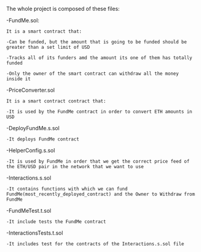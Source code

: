 The whole project is composed of these files:


-FundMe.sol:

    It is a smart contract that:

    -Can be funded, but the amount that is going to be funded should be greater than a set limit of USD

    -Tracks all of its funders amd the amount its one of them has totally funded

    -Only the owner of the smart contract can withdraw all the money inside it


-PriceConverter.sol

    It is a smart contract contract that:

    -It is used by the FundMe contract in order to convert ETH amounts in USD


-DeployFundMe.s.sol

    -It deploys FundMe contract


-HelperConfig.s.sol

    -It is used by FundMe in order that we get the correct price feed of the ETH/USD pair in the network that we want to use


-Interactions.s.sol

    -It contains functions with which we can fund FundMe(most_recently_deployed_contract) and the Owner to Withdraw from FundMe


-FundMeTest.t.sol

    -It include tests the FundMe contract 


-InteractionsTests.t.sol

    -It includes test for the contracts of the Interactions.s.sol file